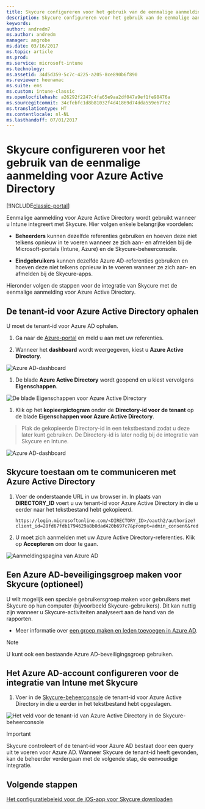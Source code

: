 ```yaml
---
title: Skycure configureren voor het gebruik van de eenmalige aanmelding voor Azure Active Directory
description: Skycure configureren voor het gebruik van de eenmalige aanmelding voor Azure Active Directory
keywords: 
author: andredm7
ms.author: andredm
manager: angrobe
ms.date: 03/16/2017
ms.topic: article
ms.prod: 
ms.service: microsoft-intune
ms.technology: 
ms.assetid: 34d5d359-5c7c-4225-a205-8ce890b6f890
ms.reviewer: heenamac
ms.suite: ems
ms.custom: intune-classic
ms.openlocfilehash: a26292f2247c4fa65e9aa2df047a9ef1fe98476a
ms.sourcegitcommit: 34cfebfc1d8b81032f4d41869d74dda559e677e2
ms.translationtype: HT
ms.contentlocale: nl-NL
ms.lasthandoff: 07/01/2017
---
```

# <a name="configure-skycure-to-use-azure-active-directory-single-sign-on-sso"></a>Skycure configureren voor het gebruik van de eenmalige aanmelding voor Azure Active Directory

[!INCLUDE[classic-portal](../includes/classic-portal.md)]

Eenmalige aanmelding voor Azure Active Directory wordt gebruikt wanneer u Intune integreert met Skycure. Hier volgen enkele belangrijke voordelen:

-   **Beheerders** kunnen dezelfde referenties gebruiken en hoeven deze niet telkens opnieuw in te voeren wanneer ze zich aan- en afmelden bij de Microsoft-portals (Intune, Azure) en de Skycure-beheerconsole.

-   **Eindgebruikers** kunnen dezelfde Azure AD-referenties gebruiken en hoeven deze niet telkens opnieuw in te voeren wanneer ze zich aan- en afmelden bij de Skycure-apps.

Hieronder volgen de stappen voor de integratie van Skycure met de eenmalige aanmelding voor Azure Active Directory.

## <a name="to-retrieve-the-azure-active-directory-tenant-id"></a>De tenant-id voor Azure Active Directory ophalen

U moet de tenant-id voor Azure AD ophalen.

1.  Ga naar de [Azure-portal](https://portal.azure.com/) en meld u aan met uw referenties.

2.  Wanneer het **dashboard** wordt weergegeven, kiest u **Azure Active Directory**.

![Azure AD-dashboard](../media/mtp/skycure-sso-1.png)

1.  De blade **Azure Active Directory** wordt geopend en u kiest vervolgens **Eigenschappen**.

![De blade Eigenschappen voor Azure Active Directory](../media/mtp/skycure-sso-2.png)

1.  Klik op het **kopieerpictogram** onder de **Directory-id voor de tenant** op de blade **Eigenschappen voor Azure Active Directory**.

> Plak de gekopieerde Directory-id in een tekstbestand zodat u deze later kunt gebruiken. De Directory-id is later nodig bij de integratie van Skycure en Intune.

![Azure AD-dashboard](../media/mtp/skycure-sso-3.png)

## <a name="allow-skycure-to-communicate-with-azure-active-directory"></a>Skycure toestaan om te communiceren met Azure Active Directory

1.  Voer de onderstaande URL in uw browser in. In plaats van **DIRECTORY_ID** voert u uw tenant-id voor Azure Active Directory in die u eerder naar het tekstbestand hebt gekopieerd.

        https://login.microsoftonline.com/<DIRECTORY_ID>/oauth2/authorize?client_id=28fd67fdb1794629a8b0dad420b697c7&prompt=admin_consent&redirect_uri=https%3A%2F%2Fmc.skycure.com%2Fapi%2Fexternal%2Fmdm%2Faad_app_consent%2Fmanagement_callback&response_type=code

2.  U moet zich aanmelden met uw Azure Active Directory-referenties. Klik op **Accepteren** om door te gaan.

![Aanmeldingspagina van Azure AD](../media/mtp/skycure-sso-4.png)

## <a name="create-an-azure-ad-security-group-for-skycure-optional"></a>Een Azure AD-beveiligingsgroep maken voor Skycure (optioneel)

U wilt mogelijk een speciale gebruikersgroep maken voor gebruikers met Skycure op hun computer (bijvoorbeeld Skycure-gebruikers). Dit kan nuttig zijn wanneer u Skycure-activiteiten analyseert aan de hand van de rapporten.

-   Meer informatie over [een groep maken en leden toevoegen in Azure AD](https://docs.microsoft.com/azure/active-directory/active-directory-groups-create-azure-portal).

> [!NOTE] 
> U kunt ook een bestaande Azure AD-beveiligingsgroep gebruiken.

## <a name="configure-the-azure-ad-account-to-integrate-intune-with-skycure"></a>Het Azure AD-account configureren voor de integratie van Intune met Skycure

1.  Voer in de [Skycure-beheerconsole](https://aad.skycure.com/) de tenant-id voor Azure Active Directory in die u eerder in het tekstbestand hebt opgeslagen.

![Het veld voor de tenant-id van Azure Active Directory in de Skycure-beheerconsole](../media/mtp/skycure-sso-5.png)

> [!IMPORTANT] 
> Skycure controleert of de tenant-id voor Azure AD bestaat door een query uit te voeren voor Azure AD. Wanneer Skycure de tenant-id heeft gevonden, kan de beheerder verdergaan met de volgende stap, de eenvoudige integratie.

## <a name="next-steps"></a>Volgende stappen

[Het configuratiebeleid voor de iOS-app voor Skycure downloaden](/intune-classic/deploy-use/download-skycure-ios-app-configuration-policy)
